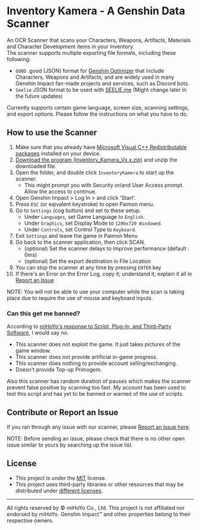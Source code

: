 # Inventory Kamera - A Genshin Data Scanner

An OCR Scanner that scans your Characters, Weapons, Artifacts, Materials and Character Development items in your Inventory.</br>
The scanner supports multiple exporting file formats, including these following:

- `GOOD` .good (JSON) format for [Genshin Optimizer](https://frzyc.github.io/genshin-optimizer/#/) that include Characters, Weapons and Artifacts; and are widely used in many Genshin Impact fan-made projects and services, such as Discord bots.
- `Seelie` JSON format to be used with [SEELIE.me](https://seelie.inmagi.com/) (Might change later in the future updates)

Currently supports certain game language, screen size, scanning settings, and export options. Please follow the instructions on what you have to do.

## How to use the Scanner
1. Make sure that you already have [Microsoft Visual C++ Redistributable packages](https://docs.microsoft.com/en-us/cpp/windows/latest-supported-vc-redist?view=msvc-170#visual-studio-2015-2017-2019-and-2022) installed on your device.
2. [Download the program (Inventory_Kamera_Vx.x.zip)](https://github.com/Andrewthe13th/Inventory_Kamera/releases/latest) and unzip the downloaded file.
3. Open the folder, and double click `InventoryKamera` to start up the scanner.
    - This might prompt you with Security or/and User Access prompt. Allow the access to continue.
4. Open Genshin Impact > Log In > and click 'Start'. 
5. Press `ESC` (or eqivalent keystroke) to open Paimon menu.
6. Go to `Settings` (cog button) and set to these setup.
   - Under `Languages`, set Game Language to `English`.
   - Under `Graphics`, set Display Mode to `1280x720 Windowed`.
   - Under `Controls`, set Control Type to `Keyboard`.
7. Exit `Settings` and leave the game in Paimon Menu
8. Go back to the scanner application, then click SCAN.
   - (optional) Set the scanner delays to improve performance (default : 0ms)
   - (optional) Set the export destination in File Location
9. You can stop the scanner at any time by pressing `ENTER` key
10. If there's an Error on the Error Log, copy it; understand it; explain it all in [Report an Issue](https://github.com/Andrewthe13th/Inventory_Kamera/issues)

NOTE: You will not be able to use your computer while the scan is taking place due to require the use of mouse and keyboard inputs.

### Can this get me banned?
 According to [miHoYo's response to Script, Plug-In, and Third-Party Software](https://genshin.mihoyo.com/en/news/detail/5763), I would say no. 
- This scanner does not exploit the game. It just takes pictures of the game window.
- This scanner does not provide artificial in-game progress.
- This scanner does nothing to provide account selling/exchanging.
- Doesn't provide Top-up Primogem. 

Also this scanner has random duration of pauses which makes the scanner prevent false positive by scanning too fast.
My account has been used to test this script and has yet to be banned or warned of the use of scripts. 

## Contribute or Report an Issue
If you ran through any issue with our scanner, please [Report an Issue here](https://github.com/Andrewthe13th/Inventory_Kamera/issues). 

NOTE: Before sending an issue, please check that there is no other open issue similar to yours by searching up the issue list.

## License
* This project is under the [MIT](LICENSE.md) license.
* This project uses third-party libraries or other resources that may be
distributed under [different licenses](THIRD-PARTY-NOTICES.md).

---

All rights reserved by © miHoYo Co., Ltd. This project is not affiliated nor endorsed by miHoYo. Genshin Impact™ and other properties belong to their respective owners.
